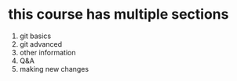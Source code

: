 # this course has multiple sections

1. git basics
2. git advanced 
3. other information
4. Q&A
5. making new changes